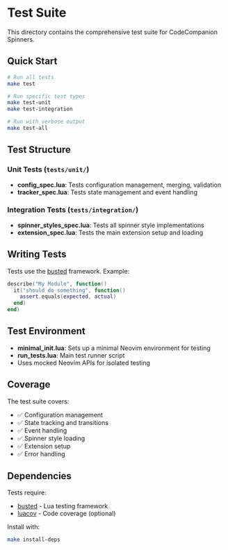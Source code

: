 # Test Suite

This directory contains the comprehensive test suite for CodeCompanion Spinners.

## Quick Start

```bash
# Run all tests
make test

# Run specific test types
make test-unit
make test-integration

# Run with verbose output
make test-all
```

## Test Structure

### Unit Tests (`tests/unit/`)
- **config_spec.lua**: Tests configuration management, merging, validation
- **tracker_spec.lua**: Tests state management and event handling

### Integration Tests (`tests/integration/`)
- **spinner_styles_spec.lua**: Tests all spinner style implementations
- **extension_spec.lua**: Tests the main extension setup and loading

## Writing Tests

Tests use the [busted](https://lunarmodules.github.io/busted/) framework. Example:

```lua
describe("My Module", function()
  it("should do something", function()
    assert.equals(expected, actual)
  end)
end)
```

## Test Environment

- **minimal_init.lua**: Sets up a minimal Neovim environment for testing
- **run_tests.lua**: Main test runner script
- Uses mocked Neovim APIs for isolated testing

## Coverage

The test suite covers:
- ✅ Configuration management
- ✅ State tracking and transitions
- ✅ Event handling
- ✅ Spinner style loading
- ✅ Extension setup
- ✅ Error handling

## Dependencies

Tests require:
- [busted](https://lunarmodules.github.io/busted/) - Lua testing framework
- [luacov](https://github.com/lunarmodules/luacov) - Code coverage (optional)

Install with:
```bash
make install-deps
```